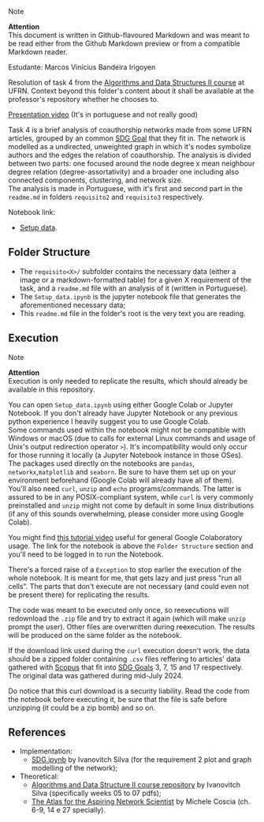 > [!NOTE] 
> **Attention**  
> This document is written in Github-flavoured Markdown and was meant to be read either from the Github Markdown preview or from a compatible Markdown reader.

Estudante: Marcos Vinícius Bandeira Irigoyen

Resolution of task 4 from the [Algorithms and Data Structures II course](https://github.com/ivanovitchm/datastructure) at UFRN. Context beyond this folder's content about it shall be available at the professor's repository whether he chooses to.

[Presentation video](https://youtu.be/WyP5Z5OQXhw) (It's in portuguese and not really good)

Task 4 is a brief analysis of coauthorship networks made from some UFRN articles, grouped by an common [SDG Goal](https://sdgs.un.org/goals) that they fit in. The network is modelled as a undirected, unweighted graph in which it's nodes symbolize authors and the edges the relation of coauthorship. The analysis is divided between two parts: one focused around the node degree x mean neighbour degree relation (degree-assortativity) and a broader one including also connected components, clustering, and network size.  
The analysis is made in Portuguese, with it's first and second part in the `readme.md` in folders `requisito2` and `requisito3` respectively.

Notebook link:
- [Setup data](https://colab.research.google.com/drive/13Wo-VHg1PMe0zzPL_ndRRMkSnMJrBgBz?usp=sharing).

## Folder Structure
- The `requisito<X>/` subfolder contains the necessary data (either a image or a markdown-formatted table) for a given X requirement of the task, and a `readme.md` file with an analysis of it (written in Portuguese).
- The `Setup_data.ipynb` is the jupyter notebook file that generates the aforementioned necessary data;
- This `readme.md` file in the folder's root is the very text you are reading.

## Execution
> [!NOTE] 
> **Attention**  
> Execution is only needed to replicate the results, which should already be available in this repository.

You can open `Setup_data.ipynb` using either Google Colab or Jupyter Notebook. If you don't already have Jupyter Notebook or any previous python experience I heavily suggest you to use Google Colab.  
Some commands used within the notebook might not be compatible with Windows or macOS (due to calls for external Linux commands and usage of Unix's output redirection operator `>`). It's incompatibility would only occur for those running it locally (a Jupyter Notebook instance in those OSes).  
The packages used directly on the notebooks are `pandas`, `networkx`,`matplotlib` and `seaborn`. Be sure to have them set up on your environment beforehand (Google Colab will already have all of them).  
You'll also need `curl`, `unzip` and `echo` programs/commands. The latter is assured to be in any POSIX-compliant system, while `curl` is very commonly preinstalled and `unzip` might not come by default in some linux distributions (if any of this sounds overwhelming, please consider more using Google Colab).

You might find [this tutorial video](https://youtu.be/RLYoEyIHL6A) useful for general Google Colaboratory usage. The link for the notebook is above the `Folder Structure` section and you'll need to be logged in to run the Notebook.

There's a forced raise of a `Exception` to stop earlier the execution of the whole notebook. It is meant for me, that gets lazy and just press "run all cells". The parts that don't execute are not necessary (and could even not be present there) for replicating the results.

The code was meant to be executed only once, so reexecutions will redownload the `.zip` file and try to extract it again (which will make `unzip` prompt the user). Other files are overwritten during reexecution. The results will be produced on the same folder as the notebook.

If the download link used during the `curl` execution doesn't work, the data should be a zipped folder containing `.csv` files reffering to articles' data gathered with [Scopus](https://www.scopus.com/home.uri) that fit into [SDG Goals](https://sdgs.un.org/goals) 3, 7, 15 and 17 respectively. The original data was gathered during mid-July 2024.

Do notice that this curl download is a security liability. Read the code from the notebook before executing it, be sure that the file is safe before unzipping (it could be a zip bomb) and so on.

## References
- Implementation:
    - [SDG.ipynb](https://github.com/ivanovitchm/datastructure/blob/main/lessons/week_06/SDG.ipynb) by Ivanovitch Silva (for the requirement 2 plot and graph modelling of the network);
- Theoretical:
    - [Algorithms and Data Structure II course repository](https://github.com/ivanovitchm/datastructure/tree/main) by Ivanovitch Silva (specifically weeks 05 to 07 pdfs);
    - [The Atlas for the Aspiring Network Scientist](https://www.networkatlas.eu/) by Michele Coscia (ch. 6-9, 14 e 27 specially).